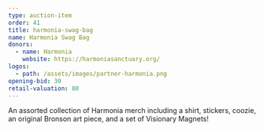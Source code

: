 ```yaml
---
type: auction-item
order: 41
title: harmonia-swag-bag
name: Harmonia Swag Bag
donors:
  - name: Harmonia
    website: https://harmoniasanctuary.org/
logos:
  - path: /assets/images/partner-harmonia.png
opening-bid: 30
retail-valuation: 80
---
```


An assorted collection of Harmonia merch including a shirt, stickers, coozie, an original Bronson art piece, and a set of Visionary Magnets!

